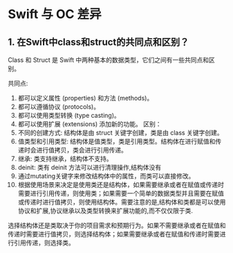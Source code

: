 # Swift 与 OC 差异



## 1. 在Swift中class和struct的共同点和区别？

Class 和 Struct 是 Swift 中两种基本的数据类型，它们之间有一些共同点和区别。

共同点:

1. 都可以定义属性 (properties) 和方法 (methods)。
2. 都可以遵循协议 (protocols)。
3. 都可以使用类型转换 (type casting)。
4. 都可以使用扩展 (extensions) 添加新的功能。
   区别：
5. 不同的创建方式: 结构体是由 struct 关键字创建，类是由 class 关键字创建。
6. 值类型和引用类型: 结构体是值类型，类是引用类型。结构体在进行赋值和传递时会进行值拷贝，类会进行引用传递。
7. 继承: 类支持继承，结构体不支持。
8. deinit: 类有 deinit 方法可以进行清理操作,结构体没有
9. 通过mutating关键字来修改结构体中的属性，而类可以直接修改。
10. 根据使用场景来决定是使用类还是结构体，如果需要继承或者在赋值或传递时需要进行引用传递，则使用类；如果需要一个简单的数据类型并且需要在赋值或传递时进行值拷贝，则使用结构体。需要注意的是,结构体和类都是可以使用协议和扩展,协议继承以及类型转换来扩展功能的,而不仅仅限于类.

选择结构体还是类取决于你的项目需求和预期行为。如果不需要继承或者在赋值和传递时需要进行值拷贝，则选择结构体；如果需要继承或者在赋值和传递时需要进行引用传递，则选择类。